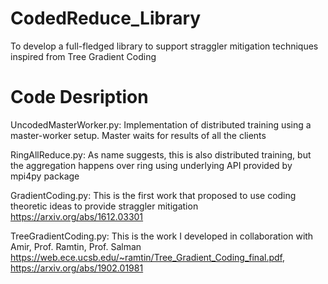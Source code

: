 # CodedReduce_Library
To develop a full-fledged library to support straggler mitigation techniques inspired from Tree Gradient Coding

# Code Desription
UncodedMasterWorker.py: Implementation of distributed training using a master-worker setup. Master waits for results of all the clients

RingAllReduce.py: As name suggests, this is also distributed training, but the aggregation happens over ring using underlying API provided by mpi4py package

GradientCoding.py: This is the first work that proposed to use coding theoretic ideas to provide straggler mitigation https://arxiv.org/abs/1612.03301

TreeGradientCoding.py: This is the work I developed in collaboration with Amir, Prof. Ramtin, Prof. Salman https://web.ece.ucsb.edu/~ramtin/Tree_Gradient_Coding_final.pdf, https://arxiv.org/abs/1902.01981 
